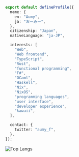 ```ts
export default defineProfile({
  name: {
    en: "Aumy",
    ja: "おーみー",
  },
  citizenship: "Japan",
  nativeLanguage: "ja-JP",

  interests: [
    "Web",
    "Web frontend",
    "TypeScript",
    "Rust",
    "functional programming",
    "F#",
    "OCaml",
    "Haskell",
    "Nix",
    "NixOS",
    "programming languages",
    "user interface",
    "developer experience",
    "kawaii",
  ],

  contact: {
    twitter: "aumy_f",
  },
});

```


![Top Langs](https://aumy-github-readme-stats.vercel.app/api/top-langs/?username=AumyF&layout=compact&langs_count=10&exclude_repo=tree-sitter-koka&hide=nix)
